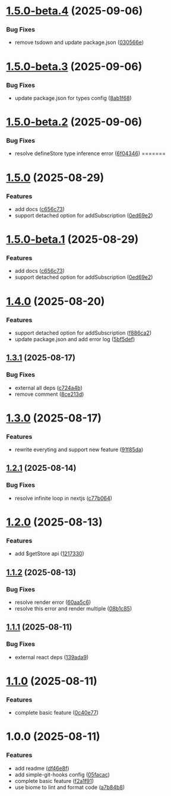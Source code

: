 
# [1.5.0-beta.4](https://github.com/savageKarl/pinia-react/compare/v1.5.0-beta.3...v1.5.0-beta.4) (2025-09-06)


### Bug Fixes

* remove tsdown and update package.json ([030566e](https://github.com/savageKarl/pinia-react/commit/030566eb570ce4f227af7e074757e4d72a671e44))

# [1.5.0-beta.3](https://github.com/savageKarl/pinia-react/compare/v1.5.0-beta.2...v1.5.0-beta.3) (2025-09-06)


### Bug Fixes

* update package.json for types config ([8ab1f68](https://github.com/savageKarl/pinia-react/commit/8ab1f68ca3f057fb88a345c15cf40dd93efb637f))

# [1.5.0-beta.2](https://github.com/savageKarl/pinia-react/compare/v1.5.0-beta.1...v1.5.0-beta.2) (2025-09-06)


### Bug Fixes

* resolve defineStore type inference error ([6f04346](https://github.com/savageKarl/pinia-react/commit/6f043467442d349d30076c0aee9e7db409727acd))
=======
# [1.5.0](https://github.com/savageKarl/pinia-react/compare/v1.4.0...v1.5.0) (2025-08-29)


### Features

* add docs ([c656c73](https://github.com/savageKarl/pinia-react/commit/c656c730acdd055e4f37d50e138389a818e2b3eb))
* support detached option for addSubscription ([0ed69e2](https://github.com/savageKarl/pinia-react/commit/0ed69e2a89c2c4ed5f29b63fb2f769539e473ee5))


# [1.5.0-beta.1](https://github.com/savageKarl/pinia-react/compare/v1.4.0...v1.5.0-beta.1) (2025-08-29)


### Features

* add docs ([c656c73](https://github.com/savageKarl/pinia-react/commit/c656c730acdd055e4f37d50e138389a818e2b3eb))
* support detached option for addSubscription ([0ed69e2](https://github.com/savageKarl/pinia-react/commit/0ed69e2a89c2c4ed5f29b63fb2f769539e473ee5))

# [1.4.0](https://github.com/savageKarl/pinia-react/compare/v1.3.1...v1.4.0) (2025-08-20)


### Features

* support detached option for addSubscription ([f886ca2](https://github.com/savageKarl/pinia-react/commit/f886ca2b36d99d5d6496d119f6f41b3dd15d67d5))
* update package.json and add error log ([5bf5def](https://github.com/savageKarl/pinia-react/commit/5bf5defb650ea18249cd0219b46d03d480622a96))

## [1.3.1](https://github.com/savageKarl/pinia-react/compare/v1.3.0...v1.3.1) (2025-08-17)


### Bug Fixes

* external all deps ([c724a4b](https://github.com/savageKarl/pinia-react/commit/c724a4bb80bb15b1bba5f81166584d382abd457e))
* remove comment ([8ce213d](https://github.com/savageKarl/pinia-react/commit/8ce213dfb60b531b588a152b917dd5a38437fe33))

# [1.3.0](https://github.com/savageKarl/pinia-react/compare/v1.2.1...v1.3.0) (2025-08-17)


### Features

* rewrite everyting and support new feature ([91f85da](https://github.com/savageKarl/pinia-react/commit/91f85da603cf0065ade1894af411932d7f722b6d))

## [1.2.1](https://github.com/savageKarl/pinia-react/compare/v1.2.0...v1.2.1) (2025-08-14)


### Bug Fixes

* resolve infinite loop in nextjs ([c77b064](https://github.com/savageKarl/pinia-react/commit/c77b064f78fb30177439c0f7672bb7e9aa16dfe3))

# [1.2.0](https://github.com/savageKarl/pinia-react/compare/v1.1.2...v1.2.0) (2025-08-13)


### Features

* add $getStore api ([1217330](https://github.com/savageKarl/pinia-react/commit/121733016bb974ed15a633a7c16506a33829d955))

## [1.1.2](https://github.com/savageKarl/pinia-react/compare/v1.1.1...v1.1.2) (2025-08-13)


### Bug Fixes

* resolve render error ([60aa5c6](https://github.com/savageKarl/pinia-react/commit/60aa5c6481593d069c99c3cca42a0b7c5ec30d71))
* resolve this error and render multiple ([08b1c85](https://github.com/savageKarl/pinia-react/commit/08b1c85152dba8e78efa97a1175add110036c11e))

## [1.1.1](https://github.com/savageKarl/pinia-react/compare/v1.1.0...v1.1.1) (2025-08-11)


### Bug Fixes

* external react deps ([139ada9](https://github.com/savageKarl/pinia-react/commit/139ada99a209baca5fc871d68ede0172c15fa3bd))

# [1.1.0](https://github.com/savageKarl/pinia-react/compare/v1.0.0...v1.1.0) (2025-08-11)


### Features

* complete basic feature ([0c40e77](https://github.com/savageKarl/pinia-react/commit/0c40e77dc78cd3baf6fca903275442d76035ddcb))

# 1.0.0 (2025-08-11)


### Features

* add readme ([df46e8f](https://github.com/savageKarl/pinia-react/commit/df46e8f5f818a96a35e7150de305d7e0905849c2))
* add simple-git-hooks config ([05facac](https://github.com/savageKarl/pinia-react/commit/05facac1a7b5f1bec7aa43ad5b23afc68a13cb6f))
* complete basic feature ([f2a1f91](https://github.com/savageKarl/pinia-react/commit/f2a1f9176742451b08ecae5f1b9c8107787152ad))
* use biome to lint and format code ([a7b84b8](https://github.com/savageKarl/pinia-react/commit/a7b84b8ad6b285b39cadbcb34e6b5f69a31078d1))
